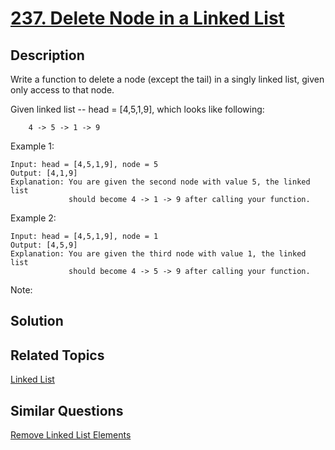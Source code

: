 # [237. Delete Node in a Linked List](https://leetcode.com/problems/delete-node-in-a-linked-list)

## Description

Write a function to delete a node (except the tail) in a singly linked list, given only access to that node.

Given linked list -- head = [4,5,1,9], which looks like following:

```
    4 -> 5 -> 1 -> 9
```

Example 1:

```
Input: head = [4,5,1,9], node = 5
Output: [4,1,9]
Explanation: You are given the second node with value 5, the linked list
             should become 4 -> 1 -> 9 after calling your function.
```

Example 2:

```
Input: head = [4,5,1,9], node = 1
Output: [4,5,9]
Explanation: You are given the third node with value 1, the linked list
             should become 4 -> 5 -> 9 after calling your function.
```

Note:

## Solution



## Related Topics

[Linked List](https://leetcode.com/tag/linked-list/) 

## Similar Questions

[Remove Linked List Elements](https://leetcode.com/problems/remove-linked-list-elements/)
